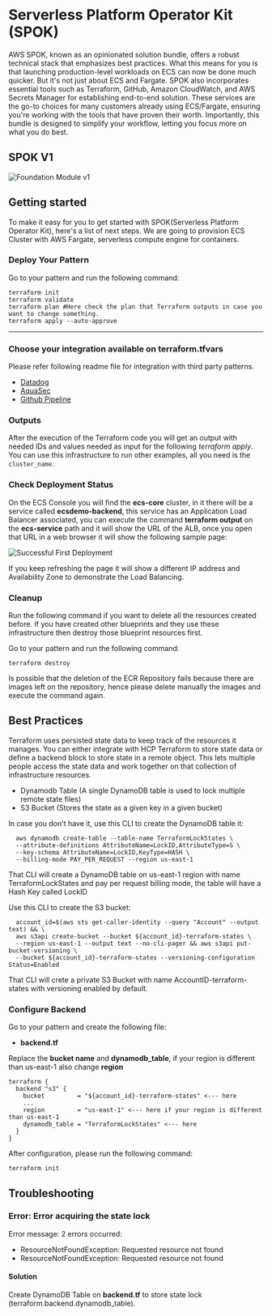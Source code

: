 # Serverless Platform Operator Kit (SPOK)  

AWS SPOK, known as an opinionated solution bundle, offers a robust technical stack that emphasizes best practices. What this means for you is that launching production-level workloads on ECS can now be done much quicker. But it's not just about ECS and Fargate. SPOK also incorporates essential tools such as Terraform, GitHub, Amazon CloudWatch, and AWS Secrets Manager for establishing end-to-end solution. These services are the go-to choices for many customers already using ECS/Fargate, ensuring you're working with the tools that have proven their worth. Importantly, this bundle is designed to simplify your workflow, letting you focus more on what you do best.


## SPOK V1

![Foundation Module v1](images/spok.png)

## Getting started

To make it easy for you to get started with SPOK(Serverless Platform Operator Kit), here's a list of next steps. We are going to provision ECS Cluster with AWS Fargate, serverless compute engine for containers.

### Deploy Your Pattern

Go to your pattern and run the following command:

```shell
terraform init
terraform validate
terraform plan #Here check the plan that Terraform outputs in case you want to change something.
terraform apply --auto-approve
```

---

### Choose your integration available on **terraform.tfvars**

Please refer following readme file for integration with third party patterns. 

* [Datadog](./docs/datadog.md)
* [AquaSec](./docs/aquasec.md)
* [Github Pipeline](./docs/github.md)

### Outputs
After the execution of the Terraform code you will get an output with needed IDs and values needed as input for the following *terraform apply*. You can use this infrastructure to run other examples, all you need is the `cluster_name`.

### Check Deployment Status
On the ECS Console you will find the **ecs-core** cluster, in it there will be a service called **ecsdemo-backend**, this service has an Application Load Balancer associated, you can execute the command **terraform output** on the **ecs-service** path and it will show the URL of the ALB, once you open that URL in a web browser it will show the following sample page:

![Successful First Deployment](images/first_demo_page.png)

If you keep refreshing the page it will show a different IP address and Availability Zone to demonstrate the Load Balancing.

### Cleanup
Run the following command if you want to delete all the resources created before. If you have created other blueprints and they use these infrastructure then destroy those blueprint resources first.

Go to your pattern and run the following command:
```shell
terraform destroy
```

Is possible that the deletion of the ECR Repository fails because there are images left on the repository, hence please delete manually the images and execute the command again.

## Best Practices

Terraform uses persisted state data to keep track of the resources it manages. You can either integrate with HCP Terraform to store state data or define a backend block to store state in a remote object. This lets multiple people access the state data and work together on that collection of infrastructure resources.

* Dynamodb Table (A single DynamoDB table is used to lock multiple remote state files)
* S3 Bucket (Stores the state as a given key in a given bucket)

In case you don't have it, use this CLI to create the DynamoDB table it:

```shell
  aws dynamodb create-table --table-name TerraformLockStates \
  --attribute-definitions AttributeName=LockID,AttributeType=S \
  --key-schema AttributeName=LockID,KeyType=HASH \
  --billing-mode PAY_PER_REQUEST --region us-east-1
```

That CLI will create a DynamoDB table on us-east-1 region with name TerraformLockStates and pay per request billing mode, the table will have a Hash Key called LockID

Use this CLI to create the S3 bucket:

```shell
  account_id=$(aws sts get-caller-identity --query "Account" --output text) && \
  aws s3api create-bucket --bucket ${account_id}-terraform-states \
  --region us-east-1 --output text --no-cli-pager && aws s3api put-bucket-versioning \
  --bucket ${account_id}-terraform-states --versioning-configuration Status=Enabled
```

That CLI will crete a private S3 Bucket with name AccountID-terraform-states with versioning enabled by default.

### Configure Backend

Go to your pattern and create the following file:

* **backend.tf**

Replace the **bucket name** and **dynamodb_table**, if your region is different than us-east-1 also change **region**

```
terraform {
  backend "s3" {
    bucket         = "${account_id}-terraform-states" <--- here
    ...
    region         = "us-east-1" <--- here if your region is different than us-east-1
    dynamodb_table = "TerraformLockStates" <--- here
  }
}
```

After configuration, please run the following command:

```shell
terraform init
```

## Troubleshooting

### Error: Error acquiring the state lock

Error message: 2 errors occurred:
* ResourceNotFoundException: Requested resource not found
* ResourceNotFoundException: Requested resource not found

#### Solution

Create DynamoDB Table on **backend.tf** to store state lock (terraform.backend.dynamodb_table).
